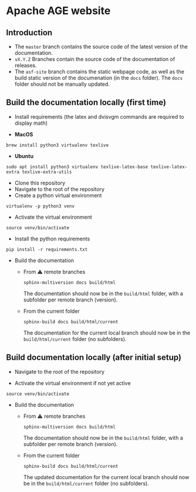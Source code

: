 # Apache AGE website

## Introduction

* The `master` branch contains the source code of the latest version of the documentation.
* `vX.Y.Z` Branches contain the source code of the documentation of releases.
* The `asf-site` branch contains the static webpage code, as well as the build static version of the documenation (in the `docs` folder). The `docs` folder should not be manually updated.

## Build the documentation locally (first time)

* Install requirements (the latex and dvisvgm commands are required to display math)

- **MacOS**
```shell
brew install python3 virtualenv texlive
```

- **Ubuntu**
```shell
sudo apt install python3 virtualenv texlive-latex-base texlive-latex-extra texlive-extra-utils
```

* Clone this repository
* Navigate to the root of the repository
* Create a python virtual environment

```shell
virtualenv -p python3 venv
```

* Activate the virtual environment

```shell
source venv/bin/activate
```

* Install the python requirements

```shell
pip install -r requirements.txt
```

* Build the documentation
  * From :warning: remote branches

    ```shell
    sphinx-multiversion docs build/html
    ```

    The documentation should now be in the `build/html` folder, with a subfolder per remote branch (version).

  * From the current folder

    ```shell
    sphinx-build docs build/html/current
    ```

    The documentation for the current local branch should now be in the `build/html/current` folder (no subfolders).

## Build documentation locally (after initial setup)

* Navigate to the root of the repository

* Activate the virtual environment if not yet active

```shell
source venv/bin/activate
```

* Build the documentation
  * From :warning: remote branches

    ```shell
    sphinx-multiversion docs build/html
    ```

    The documentation should now be in the `build/html` folder, with a subfolder per remote branch (version).

  * From the current folder

    ```shell
    sphinx-build docs build/html/current
    ```

    The updated documentation for the current local branch should now be in the `build/html/current` folder (no subfolders).
